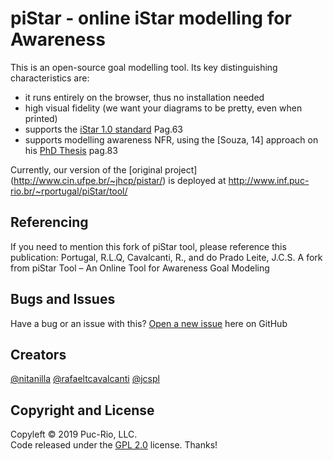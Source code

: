 # piStar - online iStar modelling for Awareness

 This is an open-source goal modelling tool. Its key distinguishing characteristics are:
  - it runs entirely on the browser, thus no installation needed
  - high visual fidelity (we want your diagrams to be pretty, even when printed)
  - supports the [iStar 1.0 standard](http://www-di.inf.puc-rio.br/~julio/tese-herbet.pdf) Pag.63
  - supports modelling awareness NFR, using the [Souza, 14] approach on his [PhD Thesis](http://www-di.inf.puc-rio.br/~julio/tese-herbet.pdf) pag.83

Currently, our version of the [original project] (http://www.cin.ufpe.br/~jhcp/pistar/) is deployed at http://www.inf.puc-rio.br/~rportugal/piStar/tool/

## Referencing
If you need to mention this fork of piStar tool, please reference this publication: Portugal, R.L.Q, Cavalcanti, R., and do Prado Leite, J.C.S. A fork from piStar Tool – An Online Tool for Awareness Goal Modeling

## Bugs and Issues
Have a bug or an issue with this? [Open a new issue](https://github.com/nitanilla/piStar/issues) here on GitHub 

## Creators
[@nitanilla](https://github.com/nitanilla)
[@rafaeltcavalcanti](https://github.com/rafaeltcavalcanti)
[@jcspl](https://github.com/jcspl)

## Copyright and License

Copyleft © 2019 Puc-Rio, LLC.  
Code released under the [GPL 2.0](https://github.com/nitanilla/piStar/blob/master/LICENSE) license.
Thanks!

